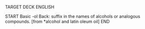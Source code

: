 TARGET DECK
ENGLISH

START
Basic
-ol
Back: suffix in the names of alcohols or analogous compounds. [from *alcohol and latin oleum oil]
END
